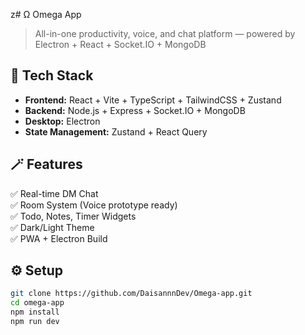 z# Ω Omega App  
> All-in-one productivity, voice, and chat platform — powered by Electron + React + Socket.IO + MongoDB  

## 🧠 Tech Stack  
- **Frontend:** React + Vite + TypeScript + TailwindCSS + Zustand  
- **Backend:** Node.js + Express + Socket.IO + MongoDB  
- **Desktop:** Electron  
- **State Management:** Zustand + React Query  

## 🪄 Features  
✅ Real-time DM Chat  
✅ Room System (Voice prototype ready)  
✅ Todo, Notes, Timer Widgets  
✅ Dark/Light Theme  
✅ PWA + Electron Build  

## ⚙️ Setup  
```bash
git clone https://github.com/DaisannnDev/Omega-app.git
cd omega-app
npm install
npm run dev
